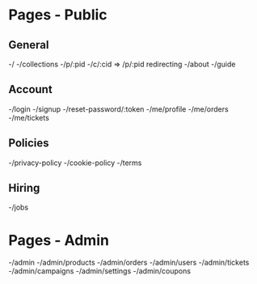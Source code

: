 # Pages - Public

## General
-/ 
-/collections
-/p/:pid
-/c/:cid => /p/:pid redirecting
-/about
-/guide

## Account
-/login
-/signup
-/reset-password/:token
-/me/profile
-/me/orders
-/me/tickets

## Policies
-/privacy-policy
-/cookie-policy
-/terms

## Hiring
-/jobs

# Pages - Admin
-/admin
-/admin/products
-/admin/orders
-/admin/users
-/admin/tickets
-/admin/campaigns
-/admin/settings
-/admin/coupons








